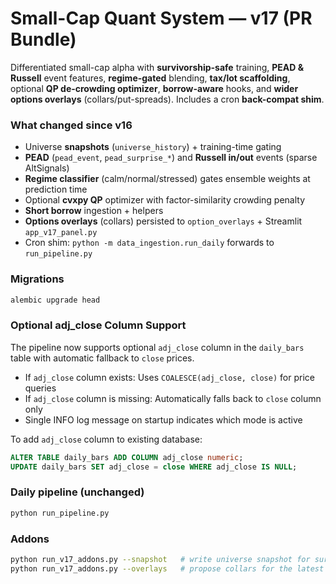 # Small-Cap Quant System — v17 (PR Bundle)
Differentiated small-cap alpha with **survivorship-safe** training, **PEAD & Russell** event features,
**regime-gated** blending, **tax/lot scaffolding**, optional **QP de-crowding optimizer**, **borrow-aware** hooks,
and **wider options overlays** (collars/put-spreads). Includes a cron **back-compat shim**.

### What changed since v16
- Universe **snapshots** (`universe_history`) + training-time gating
- **PEAD** (`pead_event`, `pead_surprise_*`) and **Russell in/out** events (sparse AltSignals)
- **Regime classifier** (calm/normal/stressed) gates ensemble weights at prediction time
- Optional **cvxpy QP** optimizer with factor-similarity crowding penalty
- **Short borrow** ingestion + helpers
- **Options overlays** (collars) persisted to `option_overlays` + Streamlit `app_v17_panel.py`
- Cron shim: `python -m data_ingestion.run_daily` forwards to `run_pipeline.py`

### Migrations
```bash
alembic upgrade head
```

### Optional adj_close Column Support
The pipeline now supports optional `adj_close` column in the `daily_bars` table with automatic fallback to `close` prices. 

- If `adj_close` column exists: Uses `COALESCE(adj_close, close)` for price queries
- If `adj_close` column is missing: Automatically falls back to `close` column only
- Single INFO log message on startup indicates which mode is active

To add `adj_close` column to existing database:
```sql
ALTER TABLE daily_bars ADD COLUMN adj_close numeric;
UPDATE daily_bars SET adj_close = close WHERE adj_close IS NULL;
```

### Daily pipeline (unchanged)
```bash
python run_pipeline.py
```

### Addons
```bash
python run_v17_addons.py --snapshot   # write universe snapshot for survivorship-safe training
python run_v17_addons.py --overlays   # propose collars for the latest book
```
